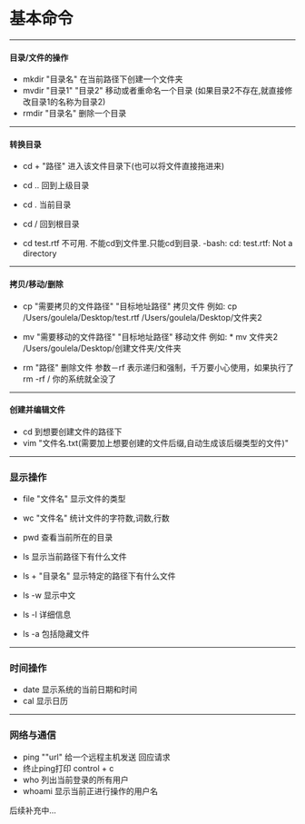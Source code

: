 
# 基本命令
***
#### 目录/文件的操作
* mkdir "目录名"             在当前路径下创建一个文件夹  
* mvdir "目录1" "目录2"      移动或者重命名一个目录    (如果目录2不存在,就直接修改目录1的名称为目录2)  
* rmdir "目录名"             删除一个目录    
***
#### 转换目录

* cd + "路径"           进入该文件目录下(也可以将文件直接拖进来)

* cd ..                回到上级目录

* cd .                 当前目录

* cd /                 回到根目录

* cd test.rtf 不可用. 不能cd到文件里.只能cd到目录.  -bash: cd: test.rtf: Not a directory
***
#### 拷贝/移动/删除
* cp "需要拷贝的文件路径" "目标地址路径"     拷贝文件   例如: cp /Users/goulela/Desktop/test.rtf /Users/goulela/Desktop/文件夹2

* mv "需要移动的文件路径" "目标地址路径"     移动文件        例如: * mv 文件夹2 /Users/goulela/Desktop/创建文件夹/文件夹

* rm "路径"            删除文件           参数－rf 表示递归和强制，千万要小心使用，如果执行了 rm -rf / 你的系统就全没了
***
#### 创建并编辑文件
* cd 到想要创建文件的路径下 
* vim "文件名.txt(需要加上想要创建的文件后缀,自动生成该后缀类型的文件)" 
 
***
### 显示操作
* file "文件名"        显示文件的类型 
* wc   "文件名"        统计文件的字符数,词数,行数

* pwd                 查看当前所在的目录

* ls                  显示当前路径下有什么文件
* ls + "目录名"        显示特定的路径下有什么文件
* ls -w               显示中文
* ls -l               详细信息
* ls -a               包括隐藏文件
***
### 时间操作
* date                显示系统的当前日期和时间
* cal                 显示日历
***
### 网络与通信
* ping ""url"        给一个远程主机发送 回应请求 
* 终止ping打印         control + c
* who                列出当前登录的所有用户
* whoami              显示当前正进行操作的用户名

后续补充中...